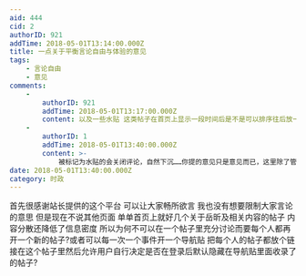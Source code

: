 ```yaml
---
aid: 444
cid: 2
authorID: 921
addTime: 2018-05-01T13:14:00.000Z
title: 一点关于平衡言论自由与体验的意见
tags:
    - 言论自由
    - 意见
comments:
    -
        authorID: 921
        addTime: 2018-05-01T13:17:00.000Z
        content: 以及一些水贴 这类帖子在首页上显示一段时间后是不是可以排序往后放一些?
    -
        authorID: 1
        addTime: 2018-05-01T13:40:00.000Z
        content: >-
            被标记为水贴的会关闭评论，自然下沉……你提的意见只是意见而已，这里除了管理员以外的用户是绝对的平等，内容分散，这个暂时没有很好的办法，好在目前人不多，问题兵不严重。
date: 2018-05-01T13:40:00.000Z
category: 时政
---
```


首先很感谢站长提供的这个平台 可以让大家畅所欲言 我也没有想要限制大家言论的意思 但是现在不说其他页面 单单首页上就好几个关于岳昕及相关内容的帖子 内容分散还降低了信息密度 所以为何不可以在一个帖子里充分讨论而要每个人都再开一个新的帖子?或者可以每一次一个事件开一个导航贴 把每个人的帖子都放个链接在这个帖子里然后允许用户自行决定是否在登录后默认隐藏在导航贴里面收录了的帖子?
